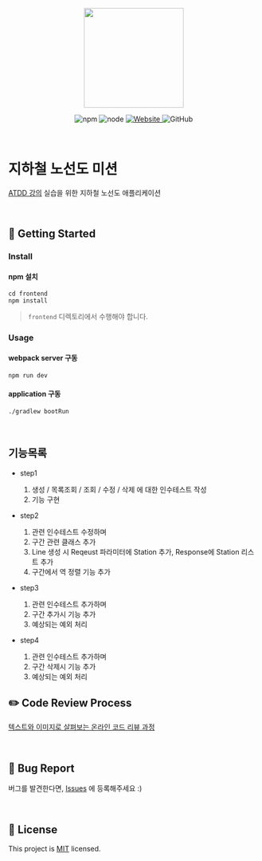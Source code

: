 <p align="center">
    <img width="200px;" src="https://raw.githubusercontent.com/woowacourse/atdd-subway-admin-frontend/master/images/main_logo.png"/>
</p>
<p align="center">
  <img alt="npm" src="https://img.shields.io/badge/npm-%3E%3D%205.5.0-blue">
  <img alt="node" src="https://img.shields.io/badge/node-%3E%3D%209.3.0-blue">
  <a href="https://edu.nextstep.camp/c/R89PYi5H" alt="nextstep atdd">
    <img alt="Website" src="https://img.shields.io/website?url=https%3A%2F%2Fedu.nextstep.camp%2Fc%2FR89PYi5H">
  </a>
  <img alt="GitHub" src="https://img.shields.io/github/license/next-step/atdd-subway-admin">
</p>

<br>

# 지하철 노선도 미션
[ATDD 강의](https://edu.nextstep.camp/c/R89PYi5H) 실습을 위한 지하철 노선도 애플리케이션

<br>

## 🚀 Getting Started

### Install
#### npm 설치
```
cd frontend
npm install
```
> `frontend` 디렉토리에서 수행해야 합니다.

### Usage
#### webpack server 구동
```
npm run dev
```
#### application 구동
```
./gradlew bootRun
```
<br>

## 기능목록
* step1
  1. 생성 / 목록조회 / 조회 / 수정 / 삭제 에 대한 인수테스트 작성
  2. 기능 구현 

* step2
  1. 관련 인수테스트 수정하며
  2. 구간 관련 클래스 추가
  3. Line 생성 시 Reqeust 파라미터에 Station 추가, Response에 Station 리스트 추가
  4. 구간에서 역 정렬 기능 추가
  
* step3
  1. 관련 인수테스트 추가하며
  2. 구간 추가시 기능 추가
  3. 예상되는 예외 처리
  
* step4
  1. 관련 인수테스트 추가하며
  2. 구간 삭제시 기능 추가
  3. 예상되는 예외 처리

## ✏️ Code Review Process
[텍스트와 이미지로 살펴보는 온라인 코드 리뷰 과정](https://github.com/next-step/nextstep-docs/tree/master/codereview)

<br>

## 🐞 Bug Report

버그를 발견한다면, [Issues](https://github.com/next-step/atdd-subway-admin/issues) 에 등록해주세요 :)

<br>

## 📝 License

This project is [MIT](https://github.com/next-step/atdd-subway-admin/blob/master/LICENSE.md) licensed.
